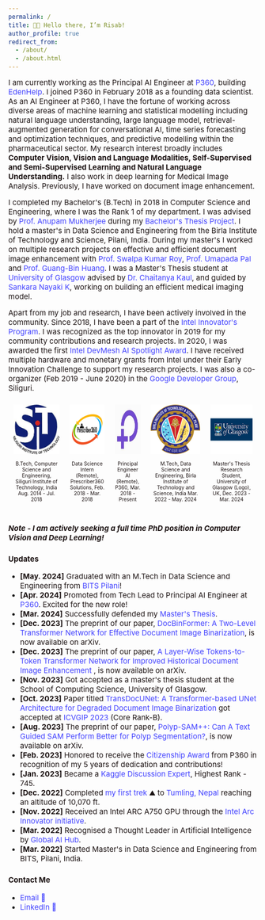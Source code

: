 ```yaml
---
permalink: /
title: 👋🏼 Hello there, I’m Risab!
author_profile: true
redirect_from: 
  - /about/
  - /about.html
---
```


<span style="font-size: 15px; color: #1B1212;">I am currently working as the Principal AI Engineer at <a href="https://www.p360.com/" style="text-decoration: none; color: #4040FF;">P360</a>, building <a href="https://www.p360.com/edenhelp/" style="text-decoration: none; color: #4040FF;">EdenHelp</a>. I joined P360 in February 2018 as a founding data scientist. As an AI Engineer at P360, I have the fortune of working across diverse areas of machine learning and statistical modelling including natural language understanding, large language model, retrieval-augmented generation for conversational AI, time series forecasting and optimization techniques, and predictive modelling within the pharmaceutical sector. My research interest broadly includes <strong>Computer Vision, Vision and Language Modalities, Self-Supervised and Semi-Supervised Learning and Natural Language Understanding.</strong> I also work in deep learning for Medical Image Analysis. Previously, I have worked on document image enhancement.

<span style="font-size: 15px; color: #1B1212;">I completed my Bachelor's (B.Tech) in 2018 in Computer Science and Engineering, where I was the Rank 1 of my department. I was advised by <a href="https://scholar.google.co.in/citations?user=pixVZ0oAAAAJ&hl=en" style="text-decoration: none; color: #4040FF;">Prof. Anupam Mukherjee</a> during my <a href="https://devmesh.intel.com/projects/self-driving-bot-on-intel-architecture#about-section" style="text-decoration: none; color: #4040FF;">Bachelor's Thesis Project</a>. I hold a master's in Data Science and Engineering from the Birla Institute of Technology and Science, Pilani, India. During my master's I worked on multiple research projects on effective and efficient document image enhancement with <a href="https://scholar.google.com/citations?user=1WVrFGwAAAAJ&hl=en" style="text-decoration: none; color: #4040FF;">Prof. Swalpa Kumar Roy</a>, <a href="https://scholar.google.com/citations?user=2_z_CogAAAAJ&hl=en" style="text-decoration: none; color: #4040FF;">Prof. Umapada Pal</a> and <a href="https://scholar.google.com.sg/citations?user=LhSqQCIAAAAJ&hl=en" style="text-decoration: none; color: #4040FF;">Prof. Guang-Bin Huang</a>. I was a Master's Thesis student at <a href="https://www.gla.ac.uk/" style="text-decoration: none; color: #4040FF;">University of Glasgow</a> advised by <a href="https://chaitanya-kaul.github.io/" style="text-decoration: none; color: #4040FF;">Dr. Chaitanya Kaul</a>, and guided by <a href="https://scholar.google.co.in/citations?user=kGLZ1kAAAAAJ&hl=en" style="text-decoration: none; color: #4040FF;">Sankara Nayaki K</a>, working on building an efficient medical imaging model.

<span style="font-size: 15px; color: #1B1212;">Apart from my job and research, I have been actively involved in the community. Since 2018, I have been a part of the <a href="https://devmesh.intel.com/users/risab-biswas" style="text-decoration: none; color: #4040FF;">Intel Innovator's Program</a>. I was recognized as the top innovator in 2019 for my community contributions and research projects. In 2020, I was awarded the first <a href="https://devmesh.intel.com/posts/638312/congrats-to-our-devmesh-spotlight-award-winners" style="text-decoration: none; color: #4040FF;">Intel DevMesh AI Spotlight Award</a>. I have received multiple hardware and monetary grants from Intel under their Early Innovation Challenge to support my research projects. I was also a co-organizer (Feb 2019 - June 2020) in the <a href="https://gdg.community.dev/gdg-siliguri/" style="text-decoration: none; color: #4040FF;">Google Developer Group</a>, Siliguri. 

<div style="display: flex; justify-content: space-between;">
  <div style="text-align: center; margin: 10px;">
    <img src="../images/sit.jpg" alt="Logo1" style="width: 100px; height: 100px; margin-bottom: 10px;">
    <div style="font-size: 10px; color: #1B1212;">B.Tech, Computer Science and Engineering, Siliguri Institute of Technology, India Aug. 2014 - Jul. 2018</div>
  </div>
  <div style="text-align: center; margin: 10px;">
    <img src="../images/presc.png" alt="Logo2" style="width: 100px; height: 100px; margin-bottom: 10px;">
    <div style="font-size: 10px; color: #1B1212;">Data Science Intern (Remote), Prescriber360 Solutions, Feb. 2018 - Mar. 2018</div>
  </div>
  <div style="text-align: center; margin: 10px;">
    <img src="../images/p360.jpeg" alt="Logo3" style="width: 100px; height: 100px; margin-bottom: 10px;">
    <div style="font-size: 10px; color: #1B1212;">Principal Engineer AI (Remote), P360, Mar. 2018 - Present</div>
  </div>
  <div style="text-align: center; margin: 10px;">
    <img src="../images/bits.png" alt="Logo4" style="width: 100px; height: 100px; margin-bottom: 10px;">
    <div style="font-size: 10px; color: #1B1212;">M.Tech, Data Science and Engineering, Birla Institute of Technology and Science, India Mar. 2022 - May. 2024</div>
  </div>
  <div style="text-align: center; margin: 10px;">
    <img src="../images/ug2.png" alt="Logo5" style="width: 100px; height: 100px; margin-bottom: 10px;">
    <div style="font-size: 10px; color: #1B1212;">Master's Thesis Research Student, University of Glasgow (Logo), UK, Dec. 2023 - Mar. 2024</div>
  </div>
</div>

<span style="font-size: 15px; color: #1B1212;"><br><strong><em>Note - I am actively seeking a full time PhD position in Computer Vision and Deep Learning!</em></strong></span>

### <span style="font-size: 15px; color: #1B1212;">Updates</span>
- <span style="font-size: 15px; color: #1B1212;">**[May. 2024]** Graduated with an M.Tech in Data Science and Engineering from <a href="https://www.bits-pilani.ac.in/" style="color: #4040FF; text-decoration: none;">BITS Pilani</a>!</span>
- <span style="font-size: 15px; color: #1B1212;">**[Apr. 2024]** Promoted from Tech Lead to Principal AI Engineer at <a href="https://www.p360.com/leadership/" style="color: #4040FF; text-decoration: none;">P360</a>. Excited for the new role!</span>
- <span style="font-size: 15px; color: #1B1212;">**[Mar. 2024]** Successfully defended my <a href="https://arxiv.org/pdf/2406.03173" style="color: #4040FF; text-decoration: none;">Master's Thesis</a>.</span>
- <span style="font-size: 15px; color: #1B1212;">**[Dec. 2023]** The preprint of our paper, <a href="https://arxiv.org/abs/2312.03568" style="color: #4040FF; text-decoration: none;">DocBinFormer: A Two-Level Transformer Network for Effective Document Image Binarization</a>, is now available on arXiv.</span>
- <span style="font-size: 15px; color: #1B1212;">**[Dec. 2023]** The preprint of our paper, <a href="https://arxiv.org/abs/2312.03946" style="color: #4040FF; text-decoration: none;">A Layer-Wise Tokens-to-Token Transformer Network for Improved Historical Document Image Enhancement
</a>, is now available on arXiv.</span>
- <span style="font-size: 15px; color: #1B1212;">**[Nov. 2023]** Got accepted as a master's thesis student at the School of Computing Science, University of Glasgow.</span>
- <span style="font-size: 15px; color: #1B1212;">**[Oct. 2023]** Paper titled <a href="https://dl.acm.org/doi/abs/10.1145/3627631.3627639" style="color: #4040FF; text-decoration: none;">TransDocUNet: A Transformer-based UNet Architecture for Degraded Document Image Binarization</a> got accepted at <a href="https://www.iitrpr.ac.in/ICVGIP/" style="color: #4040FF; text-decoration: none;">ICVGIP 2023</a> (Core Rank-B).</span>
- <span style="font-size: 15px; color: #1B1212;">**[Aug. 2023]** The preprint of our paper, <a href="https://arxiv.org/abs/2308.06623" style="color: #4040FF; text-decoration: none;">Polyp-SAM++: Can A Text Guided SAM Perform Better for Polyp Segmentation?</a>, is now available on arXiv.</span>
- <span style="font-size: 15px; color: #1B1212;">**[Feb. 2023]** Honored to receive the <a href="https://www.linkedin.com/posts/activity-7031705908409712641-huup?utm_source=share&utm_medium=member_desktop" style="color: #4040FF; text-decoration: none;">Citizenship Award</a> from P360 in recognition of my 5 years of dedication and contributions!</span>
- <span style="font-size: 15px; color: #1B1212;">**[Jan. 2023]** Became a <a href="https://www.kaggle.com/risabbiswas19" style="color: #4040FF; text-decoration: none;">Kaggle Discussion Expert</a>, Highest Rank - 745.</span>
- <span style="font-size: 15px; color: #1B1212;">**[Dec. 2022]** Completed <a href="https://media.licdn.com/dms/image/C4E22AQFMcdBf4hkbhQ/feedshare-shrink_1280/0/1671638780264?e=1724889600&v=beta&t=UMka8JxUr92ku14VrtO9-HkpoSGmGNJtQROIhk9OItk" style="color: #4040FF; text-decoration: none;">my first trek</a> ⛰️ to <a href="https://dooars.info/wp-content/uploads/photo-gallery/imported_from_media_libray/18_kanchenzonga_from_tumling.jpg?bwg=1554903620" style="color: #4040FF; text-decoration: none;">Tumling, Nepal</a> reaching an altitude of 10,070 ft.</span>
- <span style="font-size: 15px; color: #1B1212;">**[Nov. 2022]** Received an Intel ARC A750 GPU through the <a href="https://community.intel.com/t5/Blogs/Products-and-Solutions/Graphics/Apply-to-be-an-Intel-Arc-Innovator/post/1348540" style="color: #4040FF; text-decoration: none;">Intel Arc Innovator initiative</a>.</span>
- <span style="font-size: 15px; color: #1B1212;">**[Mar. 2022]** Recognised a Thought Leader in Artificial Intelligence by <a href="https://www.linkedin.com/posts/globalaihub_globalaihub-thoughtleader-ai-activity-6909830724439130112-_yog?utm_source=share&utm_medium=member_desktop" style="color: #4040FF; text-decoration: none;">Global AI Hub</a>.</span>
- <span style="font-size: 15px; color: #1B1212;">**[Mar. 2022]** Started Master's in Data Science and Engineering from BITS, Pilani, India.</span>

### <span style="font-size: 15px; color: #1B1212;">Contact Me</span>
- <span style="font-size: 15px; color: #1B1212;"><a href="mailto:risabbiswas19@gmail.com" style="color: #4040FF; text-decoration: none;">Email 📩</a></span>
- <span style="font-size: 15px; color: #1B1212;"><a href="https://www.linkedin.com/in/risab-biswas/" style="color: #4040FF; text-decoration: none;">LinkedIn 🙌</a></span>